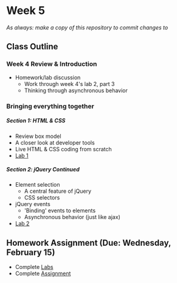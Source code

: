 # Week 5

*As always: make a copy of this repository to commit changes to*

## Class Outline

### Week 4 Review & Introduction
- Homework/lab discussion
  - Work through week 4's lab 2, part 3
  - Thinking through asynchronous behavior

### Bringing everything together

##### Section 1: HTML & CSS
- Review box model
- A closer look at developer tools
- Live HTML & CSS coding from scratch
- [Lab 1](lab/lab1/)

##### Section 2: jQuery Continued
- Element selection
  - A central feature of jQuery
  - CSS selectors
- jQuery events
  - 'Binding' events to elements
  - Asynchronous behavior (just like ajax)
- [Lab 2](lab/lab2/)

## Homework Assignment (Due: Wednesday, February 15)

- Complete [Labs](lab)
- Complete [Assignment](assignment)

